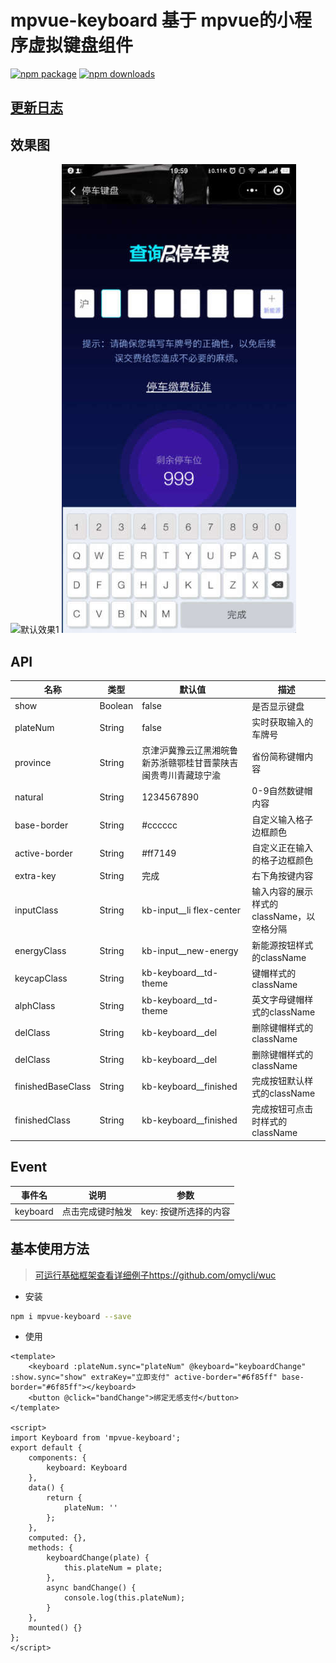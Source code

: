 # mpvue-keyboard 基于 mpvue的小程序虚拟键盘组件

[![npm package](https://img.shields.io/npm/v/mpvue-keyboard.svg)](https://www.npmjs.com/package/mpvue-keyboard)
[![npm downloads](http://img.shields.io/npm/dm/mpvue-keyboard.svg)](https://www.npmjs.com/package/mpvue-keyboard)

## [更新日志](CHANGE_LOG.md)

## 效果图
![默认效果1](./static/1.jpg)
![默认效果2](./static/2.jpg)

## API

| 名称              | 类型           | 默认值        | 描述               |
| -----------------|--------------- | ------------- | ----------------  |
| show        | Boolean         |     false         | 是否显示键盘  |
| plateNum        | String         |     false         | 实时获取输入的车牌号  |
| province        | String         | 京津沪冀豫云辽黑湘皖鲁新苏浙赣鄂桂甘晋蒙陕吉闽贵粤川青藏琼宁渝  | 省份简称键帽内容  |
| natural        | String         | 1234567890 | 0-9自然数键帽内容  |
| base-border           | String         | #cccccc   | 自定义输入格子边框颜色  |
| active-border     | String       | #ff7149          | 自定义正在输入的格子边框颜色 |
| extra-key     | String       | 完成          | 右下角按键内容 |
| inputClass        | String         |     kb-input__li flex-center         | 输入内容的展示样式的className，以空格分隔  |
| energyClass        | String         |     kb-input__new-energy         | 新能源按钮样式的className  |
| keycapClass        | String         | kb-keyboard__td-theme | 键帽样式的className  |
| alphClass        | String         | kb-keyboard__td-theme | 英文字母键帽样式的className  |
| delClass        | String         | kb-keyboard__del | 删除键帽样式的className  |
| delClass        | String         | kb-keyboard__del | 删除键帽样式的className  |
| finishedBaseClass        | String         | kb-keyboard__finished | 完成按钮默认样式的className  |
| finishedClass        | String         | kb-keyboard__finished | 完成按钮可点击时样式的className  |


## Event

| 事件名              | 说明           | 参数        |
| -----------------|--------------- | ----------------  |
| keyboard        | 点击完成键时触发         |     key: 按键所选择的内容         |

## 基本使用方法

>[可运行基础框架查看详细例子https://github.com/omycli/wuc](https://github.com/omycli/wuc)

* 安装

``` bash
npm i mpvue-keyboard --save
```

* 使用

``` vue
<template>
    <keyboard :plateNum.sync="plateNum" @keyboard="keyboardChange" :show.sync="show" extraKey="立即支付" active-border="#6f85ff" base-border="#6f85ff"></keyboard>
    <button @click="bandChange">绑定无感支付</button>
</template>

<script>
import Keyboard from 'mpvue-keyboard';
export default {
    components: {
        keyboard: Keyboard
    },
    data() {
        return {
            plateNum: ''
        };
    },
    computed: {},
    methods: {
        keyboardChange(plate) {
            this.plateNum = plate;
        },
        async bandChange() {
            console.log(this.plateNum);
        }
    },
    mounted() {}
};
</script>


```

